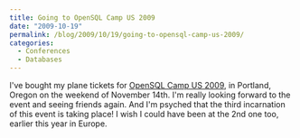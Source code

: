 ```yaml
---
title: Going to OpenSQL Camp US 2009
date: "2009-10-19"
permalink: /blog/2009/10/19/going-to-opensql-camp-us-2009/
categories:
  - Conferences
  - Databases
---
```

I've bought my plane tickets for [OpenSQL Camp US 2009][1], in Portland, Oregon on the weekend of November 14th. I'm really looking forward to the event and seeing friends again. And I'm psyched that the third incarnation of this event is taking place! I wish I could have been at the 2nd one too, earlier this year in Europe.

 [1]: http://www.opensqlcamp.org/
